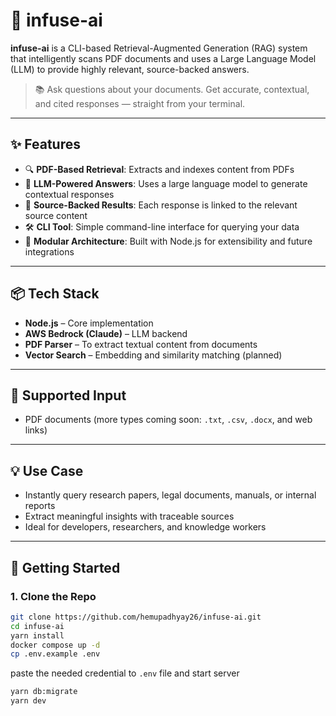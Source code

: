 # 🧠 infuse-ai

**infuse-ai** is a CLI-based Retrieval-Augmented Generation (RAG) system that intelligently scans PDF documents and uses a Large Language Model (LLM) to provide highly relevant, source-backed answers.

> 📚 Ask questions about your documents. Get accurate, contextual, and cited responses — straight from your terminal.

---

## ✨ Features

- 🔍 **PDF-Based Retrieval**: Extracts and indexes content from PDFs
- 🧠 **LLM-Powered Answers**: Uses a large language model to generate contextual responses
- 🧾 **Source-Backed Results**: Each response is linked to the relevant source content
- 🛠️ **CLI Tool**: Simple command-line interface for querying your data
- 🚀 **Modular Architecture**: Built with Node.js for extensibility and future integrations

---

## 📦 Tech Stack

- **Node.js** – Core implementation
- **AWS Bedrock (Claude)** – LLM backend
- **PDF Parser** – To extract textual content from documents
- **Vector Search** – Embedding and similarity matching (planned)

---

## 📁 Supported Input

- PDF documents (more types coming soon: `.txt`, `.csv`, `.docx`, and web links)

---

## 💡 Use Case

- Instantly query research papers, legal documents, manuals, or internal reports
- Extract meaningful insights with traceable sources
- Ideal for developers, researchers, and knowledge workers

---

## 🚀 Getting Started

### 1. Clone the Repo

```bash
git clone https://github.com/hemupadhyay26/infuse-ai.git
cd infuse-ai
yarn install
docker compose up -d
cp .env.example .env
```

paste the needed credential to `.env` file and start server

```bash 
yarn db:migrate
yarn dev
```

